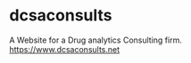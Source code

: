 # dcsaconsults
A Website for a Drug analytics Consulting firm.<br>
https://www.dcsaconsults.net</br>
